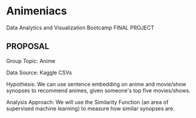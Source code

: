 # Animeniacs
Data Analytics and Visualization Bootcamp 
FINAL PROJECT 

## PROPOSAL 

Group Topic: Anime

Data Source: Kaggle CSVs

Hypothesis: We can use sentence embedding on anime and movie/show synopses to recommend animes, given someone's top five movies/shows.

Analysis Approach:
We will use the Similarity Function (an area of supervised machine learning) to measure how similar synopses are. 
